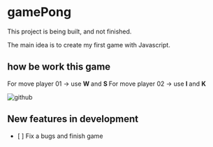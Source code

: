 # gamePong

This project is being built, and not finished.

The main idea is to create my first game with Javascript.





how be work this game
-------------------------------------

For move player 01 -> use <strong> W </strong> and <strong> S </strong>
For move player 02 -> use <strong> I </strong> and <strong> K </strong>


<p align = "center">

![github](https://github.com/joaoguilmo/VBA-digital-book/blob/main/img/gamepong-gif.gif "Example Idea")
</p>


New features in development 
--------------------------------------

- \[ ]  Fix a bugs and finish game